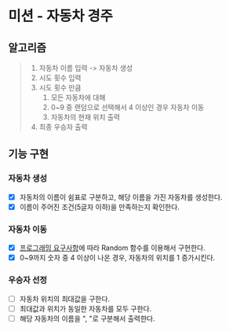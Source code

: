 # 미션 - 자동차 경주

## 알고리즘

> 1. 자동차 이름 입력 -> 자동차 생성
> 2. 시도 횟수 입력
> 3. 시도 횟수 만큼
>    1.  모든 자동차에 대해
>       1. 0~9 중 랜덤으로 선택해서 4 이상인 경우 자동차 이동
>       2. 자동차의 현재 위치 출력
> 4. 최종 우승자 출력

## 기능 구현

### 자동차 생성

- [x] 자동차의 이름이 쉼표로 구분하고, 해당 이름을 가진 자동차를 생성한다.
- [x] 이름이 주어진 조건(5글자 이하)을 만족하는지 확인한다.

### 자동차 이동

- [x] [프로그래밍 요구사항](../README.md#-프로그래밍-요구-사항)에 따라 Random 함수를 이용해서 구현한다.
- [x] 0~9까지 숫자 중 4 이상이 나온 경우, 자동차의 위치를 1 증가시킨다.

### 우승자 선정

- [ ] 자동차 위치의 최대값을 구한다.
- [ ] 최대값과 위치가 동일한 자동차를 모두 구한다.
- [ ] 해당 자동차의 이름을 ", "로 구분해서 출력한다.